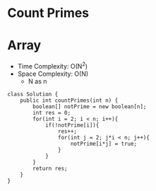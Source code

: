 # Count Primes

# Array

- Time Complexity: O(N<sup>2</sup>)
- Space Complexity: O(N)
  - N as n

```
class Solution {
    public int countPrimes(int n) {
        boolean[] notPrime = new boolean[n];
        int res = 0;
        for(int i = 2; i < n; i++){
            if(!notPrime[i]){
                res++;
                for(int j = 2; j*i < n; j++){
                    notPrime[i*j] = true;
                }
            }
        }
        return res;
    }
}
```
